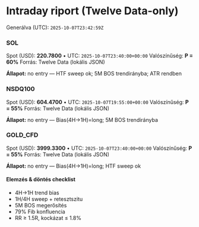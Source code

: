 # Intraday riport (Twelve Data-only)

Generálva (UTC): `2025-10-07T23:42:59Z`

### SOL

Spot (USD): **220.7800** • UTC: `2025-10-07T23:40:00+00:00`
Valószínűség: **P = 60%**
Forrás: Twelve Data (lokális JSON)

**Állapot:** no entry — HTF sweep ok; 5M BOS trendirányba; ATR rendben

### NSDQ100

Spot (USD): **604.4700** • UTC: `2025-10-07T19:55:00+00:00`
Valószínűség: **P = 55%**
Forrás: Twelve Data (lokális JSON)

**Állapot:** no entry — Bias(4H→1H)=long; 5M BOS trendirányba

### GOLD_CFD

Spot (USD): **3999.3300** • UTC: `2025-10-07T23:40:00+00:00`
Valószínűség: **P = 55%**
Forrás: Twelve Data (lokális JSON)

**Állapot:** no entry — Bias(4H→1H)=long; HTF sweep ok

#### Elemzés & döntés checklist
- 4H→1H trend bias
- 1H/4H sweep + retesztszitu
- 5M BOS megerősítés
- 79% Fib konfluencia
- RR ≥ 1.5R, kockázat ≤ 1.8%
